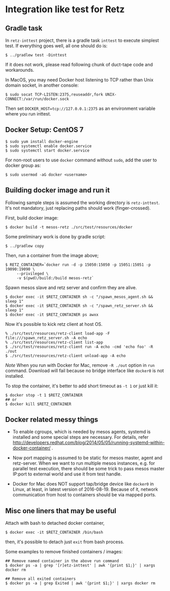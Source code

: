 # Integration like test for Retz

## Gradle task

In `retz-inttest` project, there is a gradle task `inttest` to execute
simplest test. If everything goes well, all one should do is:

```
$ ../gradlew test -Dinttest
```

If it does not work, please read following chunk of duct-tape code and
workarounds.

In MacOS, you may need Docker host listening to TCP rather than Unix
domain socket, in another console:

```
$ sudo socat TCP-LISTEN:2375,reuseaddr,fork UNIX-CONNECT:/var/run/docker.sock
```

Then set `DOCKER_HOST=tcp://127.0.0.1:2375` as an environment variable where
you run inttest.

## Docker Setup: CentOS 7

```
$ sudo yum install docker-engine
$ sudo systemctl enable docker.service
$ sudo systemctl start docker.service
```

For non-root users to use `docker` command without `sudo`, add the user
to docker group as:

```
$ sudo usermod -aG docker <username>
```

## Building docker image and run it

Following sample steps is assumed the working directory is `retz-inttest`. It's not
mandatory, just replacing paths should work (finger-crossed).

First, build docker image:

```
$ docker build -t mesos-retz ./src/test/resources/docker
```

Some preliminary work is done by gradle script:

```
$ ../gradlew copy
```

Then, run a container from the image above;

```
$ RETZ_CONTAINER=`docker run -d -p 15050:15050 -p 15051:15051 -p 19090:19090 \
     --privileged \
     -v $(pwd)/build:/build mesos-retz`
```

Spawn mesos slave and retz server and confirm they are alive.

```
$ docker exec -it $RETZ_CONTAINER sh -c "/spawn_mesos_agent.sh && sleep 1"
$ docker exec -it $RETZ_CONTAINER sh -c "/spawn_retz_server.sh && sleep 1"
$ docker exec -it $RETZ_CONTAINER ps awxx
```

Now it's possible to kick retz client at host OS.

```
% ./src/test/resources/retz-client load-app -F file:///spawn_retz_server.sh -A echo
% ./src/test/resources/retz-client list-app
$ ./src/test/resources/retz-client run -A echo -cmd 'echo foo' -R ./out
$ ./src/test/resources/retz-client unload-app -A echo
```

*Note* When you run with Docker for Mac, remove `-R ./out` option in `run` command.
Download will fail because no bridge interface like `docker0` is not installed.

To stop the container, it's better to add short timeout as `-t 1` or just kill it:

```
$ docker stop -t 1 $RETZ_CONTAINER
## or
$ docker kill $RETZ_CONTAINER
```

## Docker related messy things

- To enable cgroups, which is needed by mesos agents, systemd is installed
  and some special steps are necessary. For details, refer
  http://developers.redhat.com/blog/2014/05/05/running-systemd-within-docker-container/ .

- Now port mapping is assumed to be static for mesos master, agent and retz-server.
  When we want to run multiple mesos instances, e.g. for parallel test
  execution, there should be some trick to pass mesos master IP:port to
  external world and use it from test handle.

- Docker for Mac does NOT support tap/bridge device like `docker0` in
  Linux, at least, in latest version of 2016-08-19. Because of it,
  network communication from host to containers should be via mapped
  ports.

## Misc one liners that may be useful

Attach with bash to detached docker container,

```
$ docker exec -it $RETZ_CONTAINER /bin/bash
```

then, it's possible to detach just `exit` from bash process.

Some examples to remove finished containers / images:

```
## Remove named container in the above run command
$ docker ps -a | grep '[r]etz-inttest' | awk '{print $1;}' | xargs docker rm

## Remove all exited containers
$ docker ps -a | grep Exited | awk '{print $1;}' | xargs docker rm
```

